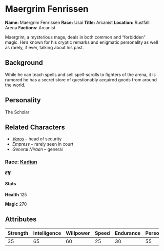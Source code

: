 # Maergrim Fenrissen

**Name:** Maergrim Fenrissen
**Race:** Usai
**Title:** Arcanist
**Location:** Rustfall Arena
**Factions:** Arcanist


Maergrim, a mysterious mage, deals in both common and “forbidden” magic. He’s known for his cryptic remarks and enigmatic personality as well as rarely, if ever, talking about his past.  




## Background

While he can teach spells and sell spell-scrolls to fighters of the arena, it is rumored he has a secret store of questionably acquired goods from around the world.  






## Personality

The Scholar


## Related Characters

- *[Varos](/HeartlandsCodex/Heartlands/Races/Kadian)* – head of security  
- *Empress* – rarely seen in court  
- *General Niraan* – general

### **Race:** [Kadian](/HeartlandsCodex/Heartlands/Races/Kadian)
 ***Elf***


#### Stats ####

**Health** 125

**Magic** 270

## Attributes

| Strength  | Intelligence | Willpower  | Speed  | Endurance  | Personality  | Luck  |
|------|------|------|------|------|------|------|
| 35    | 65   | 60    | 25    | 30    | 55    | 50 |
